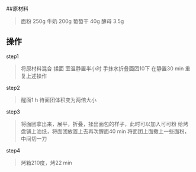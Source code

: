 
##原材料
>面粉   250g
>牛奶   200g
>葡萄干 40g
>酵母   3.5g

## 操作
step1
>将原材料混合
>   揉面
>室温静置半小时
>手抹水折叠面团10下
在静置30 min
重复上述操作

step2
>醒面1 h  待面团体积变为两倍大小


step3
>将面团拿出来，展平，折叠，揉出面包的样子，此时可以加入可可粉
给烤盘铺上油纸，将面团放置上去再次醒面40 min
将面团上面撒上一些面粉，中间切一刀

step4
>烤箱210度，烤22 min